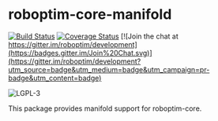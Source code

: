 roboptim-core-manifold
======================

[![Build Status](https://travis-ci.org/roboptim/roboptim-core-manifold.png?branch=master)](https://travis-ci.org/roboptim/roboptim-core-manifold)
[![Coverage Status](https://coveralls.io/repos/roboptim/roboptim-core-manifold/badge.png)](https://coveralls.io/r/roboptim/roboptim-core-manifold)
[![Join the chat at https://gitter.im/roboptim/development](https://badges.gitter.im/Join%20Chat.svg)](https://gitter.im/roboptim/development?utm_source=badge&utm_medium=badge&utm_campaign=pr-badge&utm_content=badge)


![LGPL-3](https://www.gnu.org/graphics/lgplv3-88x31.png)

This package provides manifold support for roboptim-core.

